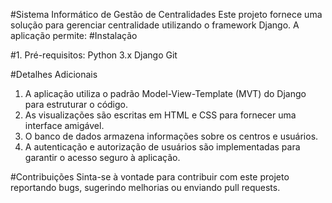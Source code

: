 #Sistema Informático de Gestão de Centralidades
Este projeto fornece uma solução para gerenciar centralidade utilizando o framework Django. A aplicação permite:
#Instalação


#1. Pré-requisitos:
Python 3.x
Django
Git

#Detalhes Adicionais
1. A aplicação utiliza o padrão Model-View-Template (MVT) do Django para estruturar o código.
2. As visualizações são escritas em HTML e CSS para fornecer uma interface amigável.
3. O banco de dados armazena informações sobre os centros e usuários.
4. A autenticação e autorização de usuários são implementadas para garantir o acesso seguro à aplicação.

#Contribuições
Sinta-se à vontade para contribuir com este projeto reportando bugs, sugerindo melhorias ou enviando pull requests.

